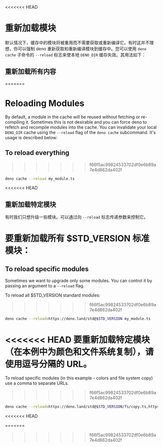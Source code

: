 <<<<<<< HEAD
# 重新加载模块

默认情况下，缓存中的模块将被重用而不需要获取或重新编译它。有时这并不理想，你可以强制
deno 重新获取和重新编译模块到缓存中。您可以使用 `deno cache` 子命令的 `--reload`
标志来使本地 `DENO_DIR` 缓存失效。其用法如下：

## 重新加载所有内容
=======
# Reloading Modules

By default, a module in the cache will be reused without fetching or
re-compiling it. Sometimes this is not desirable and you can force deno to
refetch and recompile modules into the cache. You can invalidate your local
`DENO_DIR` cache using the `--reload` flag of the `deno cache` subcommand. It's
usage is described below:

## To reload everything
>>>>>>> f66f5ac99824533702df0e6b89a7e4d862da402f

```bash
deno cache --reload my_module.ts
```

<<<<<<< HEAD
## 重新加载特定模块

有时我们只想升级一些模块。可以通过向 `--reload` 标志传递参数来控制它。

要重新加载所有 \$STD_VERSION 标准模块：
=======
## To reload specific modules

Sometimes we want to upgrade only some modules. You can control it by passing an
argument to a `--reload` flag.

To reload all \$STD_VERSION standard modules:
>>>>>>> f66f5ac99824533702df0e6b89a7e4d862da402f

```bash
deno cache --reload=https://deno.land/std@$STD_VERSION my_module.ts
```

<<<<<<< HEAD
要重新加载特定模块（在本例中为颜色和文件系统复制），请使用逗号分隔的 URL。
=======
To reload specific modules (in this example - colors and file system copy) use a
comma to separate URLs.
>>>>>>> f66f5ac99824533702df0e6b89a7e4d862da402f

```bash
deno cache --reload=https://deno.land/std@$STD_VERSION/fs/copy.ts,https://deno.land/std@$STD_VERSION/fmt/colors.ts my_module.ts
```

<<<<<<< HEAD
<!-- 是否应该成为示例的一部分？-->
=======
<!-- Should this be part of examples? -->
>>>>>>> f66f5ac99824533702df0e6b89a7e4d862da402f
